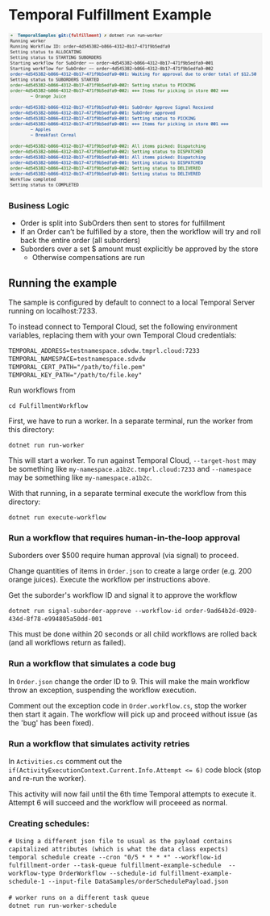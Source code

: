 # Temporal Fulfillment Example

![Screenshot of worker running](./screenshot.png)

### Business Logic
* Order is split into SubOrders then sent to stores for fulfillment
* If an Order can’t be fulfilled by a store, then the workflow will try and roll back the entire order (all suborders)
* Suborders over a set $ amount must explicitly be approved by the store
    * Otherwise compensations are run


## Running the example

The sample is configured by default to connect to a local Temporal Server running on localhost:7233.

To instead connect to Temporal Cloud, set the following environment variables, replacing them with your own Temporal Cloud credentials:

```
TEMPORAL_ADDRESS=testnamespace.sdvdw.tmprl.cloud:7233
TEMPORAL_NAMESPACE=testnamespace.sdvdw
TEMPORAL_CERT_PATH="/path/to/file.pem"
TEMPORAL_KEY_PATH="/path/to/file.key"
```

Run workflows from
```
cd FulfillmentWorkflow
```

First, we have to run a worker. In a separate terminal, run the worker from this directory:
```
dotnet run run-worker
```
This will start a worker. To run against Temporal Cloud, `--target-host` may be something like
`my-namespace.a1b2c.tmprl.cloud:7233` and `--namespace` may be something like `my-namespace.a1b2c`.

With that running, in a separate terminal execute the workflow from this directory:
```
dotnet run execute-workflow
```

### Run a workflow that requires human-in-the-loop approval

Suborders over $500 require human approval (via signal) to proceed.

Change quantities of items in `Order.json` to create a large order (e.g. 200 orange juices). Execute the workflow per instructions above.

Get the suborder's workflow ID and signal it to approve the workflow
```
dotnet run signal-suborder-approve --workflow-id order-9ad64b2d-0920-434d-8f78-e994805a50dd-001
```
This must be done within 20 seconds or all child workflows are rolled back (and all workflows return as failed).

### Run a workflow that simulates a code bug

In `Order.json` change the order ID to 9. This will make the main workflow throw an exception, suspending the workflow execution.

Comment out the exception code in `Order.workflow.cs`, stop the worker then start it again. The workflow will pick up and proceed without issue (as the 'bug' has been fixed).

### Run a workflow that simulates activity retries

In `Activities.cs` comment out the `if(ActivityExecutionContext.Current.Info.Attempt <= 6)` code block (stop and re-run the worker).

This activity will now fail until the 6th time Temporal attempts to execute it. Attempt 6 will succeed and the workflow will proceeed as normal.

### Creating schedules:
```
# Using a different json file to usual as the payload contains capitalized attributes (which is what the data class expects)
temporal schedule create --cron "0/5 * * * *" --workflow-id fulfillment-order --task-queue fulfillment-example-schedule  --workflow-type OrderWorkflow --schedule-id fulfillment-example-schedule-1 --input-file DataSamples/orderSchedulePayload.json

# worker runs on a different task queue
dotnet run run-worker-schedule
```